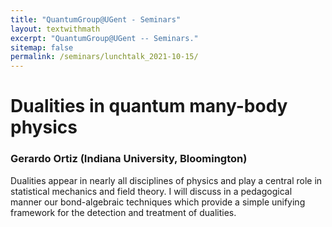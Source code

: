 ```yaml
---
title: "QuantumGroup@UGent - Seminars"
layout: textwithmath
excerpt: "QuantumGroup@UGent -- Seminars."
sitemap: false
permalink: /seminars/lunchtalk_2021-10-15/
---
```


# Dualities in quantum many-body physics
### Gerardo Ortiz (Indiana University, Bloomington)
Dualities appear in nearly all disciplines of physics and play a central role in statistical mechanics and field theory. I will discuss in a pedagogical manner our bond-algebraic techniques which provide a simple unifying framework for the detection and treatment of dualities.
